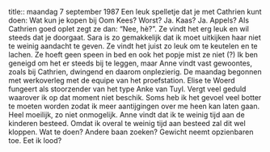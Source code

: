 title:: maandag 7 september 1987
Een leuk spelletje dat je met Cathrien kunt doen: Wat kun je kopen bij Oom Kees? Worst? Ja. Kaas? Ja. Appels? Als Cathrien goed oplet zegt ze dan: “Nee, hè?”. Ze vindt het erg leuk en wil steeds dat je doorgaat.
Sara is zo gemakkelijk dat ik moet uitkijken haar niet te weinig aandacht te geven. Ze vindt het juist zo leuk om te keutelen en te lachen. Ze hoeft geen speen in bed en ook het popje mist ze niet (?) Ik ben geneigd om het er steeds bij te leggen, maar Anne vindt vast gewoontes, zoals bij Cathrien, dwingend en daarom onplezierig.
De maandag begonnen met werkoverleg met de equipe van het proefstation. Elise te Woerd fungeert als stoorzender van het type Anke van Tuyl. Vergt veel geduld waarover ik op dat moment niet beschik. Soms heb ik het gevoel veel botter te moeten worden zodat ik meer aantijgingen over me heen kan laten gaan. Heel moeilijk, zo niet onmogelijk.
Anne vindt dat ik te weinig tijd aan de kinderen besteed. Omdat ik overal te weinig tijd aan besteed zal dit wel kloppen. Wat te doen? Andere baan zoeken? Gewicht neemt opzienbaren toe. Eet ik lood?
